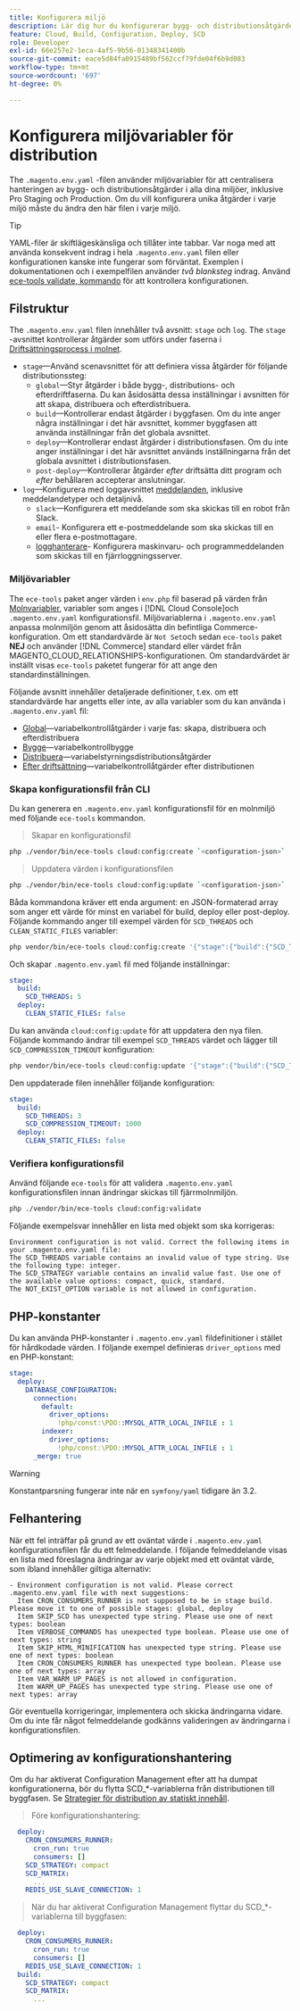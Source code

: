 ```yaml
---
title: Konfigurera miljö
description: Lär dig hur du konfigurerar bygg- och distributionsåtgärder i alla Commerce för molninfrastrukturmiljöer, inklusive Pro Staging och Production, med hjälp av miljövariabler.
feature: Cloud, Build, Configuration, Deploy, SCD
role: Developer
exl-id: 66e257e2-1eca-4af5-9b56-01348341400b
source-git-commit: eace5d84fa0915489bf562ccf79fde04f6b9d083
workflow-type: tm+mt
source-wordcount: '697'
ht-degree: 0%

---
```


# Konfigurera miljövariabler för distribution

The `.magento.env.yaml` -filen använder miljövariabler för att centralisera hanteringen av bygg- och distributionsåtgärder i alla dina miljöer, inklusive Pro Staging och Production. Om du vill konfigurera unika åtgärder i varje miljö måste du ändra den här filen i varje miljö.

>[!TIP]
>
>YAML-filer är skiftlägeskänsliga och tillåter inte tabbar. Var noga med att använda konsekvent indrag i hela `.magento.env.yaml` filen eller konfigurationen kanske inte fungerar som förväntat. Exemplen i dokumentationen och i exempelfilen använder _två blanksteg_ indrag. Använd [ece-tools validate, kommando](#validate-configuration-file) för att kontrollera konfigurationen.

## Filstruktur

The `.magento.env.yaml` filen innehåller två avsnitt: `stage` och `log`. The `stage` -avsnittet kontrollerar åtgärder som utförs under faserna i [Driftsättningsprocess i molnet](../deploy/process.md).

- `stage`—Använd scenavsnittet för att definiera vissa åtgärder för följande distributionssteg:
   - `global`—Styr åtgärder i både bygg-, distributions- och efterdriftfaserna. Du kan åsidosätta dessa inställningar i avsnitten för att skapa, distribuera och efterdistribuera.
   - `build`—Kontrollerar endast åtgärder i byggfasen. Om du inte anger några inställningar i det här avsnittet, kommer byggfasen att använda inställningar från det globala avsnittet.
   - `deploy`—Kontrollerar endast åtgärder i distributionsfasen. Om du inte anger inställningar i det här avsnittet används inställningarna från det globala avsnittet i distributionsfasen.
   - `post-deploy`—Kontrollerar åtgärder _efter_ driftsätta ditt program och _efter_ behållaren accepterar anslutningar.
- `log`—Konfigurera med loggavsnittet [meddelanden](set-up-notifications.md), inklusive meddelandetyper och detaljnivå.
   - `slack`—Konfigurera ett meddelande som ska skickas till en robot från Slack.
   - `email`- Konfigurera ett e-postmeddelande som ska skickas till en eller flera e-postmottagare.
   - [logghanterare](log-handlers.md)- Konfigurera maskinvaru- och programmeddelanden som skickas till en fjärrloggningsserver.

### Miljövariabler

The `ece-tools` paket anger värden i `env.php` fil baserad på värden från [Molnvariabler](variables-cloud.md), variabler som anges i [!DNL Cloud Console]och `.magento.env.yaml` konfigurationsfil. Miljövariablerna i `.magento.env.yaml` anpassa molnmiljön genom att åsidosätta din befintliga Commerce-konfiguration. Om ett standardvärde är `Not Set`och sedan `ece-tools` paket **NEJ** och använder [!DNL Commerce] standard eller värdet från MAGENTO_CLOUD_RELATIONSHIPS-konfigurationen. Om standardvärdet är inställt visas `ece-tools` paketet fungerar för att ange den standardinställningen.

Följande avsnitt innehåller detaljerade definitioner, t.ex. om ett standardvärde har angetts eller inte, av alla variabler som du kan använda i `.magento.env.yaml` fil:

- [Global](variables-global.md)—variabelkontrollåtgärder i varje fas: skapa, distribuera och efterdistribuera
- [Bygge](variables-build.md)—variabelkontrollbygge
- [Distribuera](variables-deploy.md)—variabelstyrningsdistributionsåtgärder
- [Efter driftsättning](variables-post-deploy.md)—variabelkontrollåtgärder efter distributionen

### Skapa konfigurationsfil från CLI

Du kan generera en `.magento.env.yaml` konfigurationsfil för en molnmiljö med följande `ece-tools` kommandon.

>Skapar en konfigurationsfil

```bash
php ./vendor/bin/ece-tools cloud:config:create `<configuration-json>`
```

>Uppdatera värden i konfigurationsfilen

```bash
php ./vendor/bin/ece-tools cloud:config:update `<configuration-json>`
```

Båda kommandona kräver ett enda argument: en JSON-formaterad array som anger ett värde för minst en variabel för build, deploy eller post-deploy. Följande kommando anger till exempel värden för `SCD_THREADS` och `CLEAN_STATIC_FILES` variabler:

```bash
php vendor/bin/ece-tools cloud:config:create '{"stage":{"build":{"SCD_THREADS":5}, "deploy":{"CLEAN_STATIC_FILES":false}}}'
```

Och skapar `.magento.env.yaml` fil med följande inställningar:

```yaml
stage:
  build:
    SCD_THREADS: 5
  deploy:
    CLEAN_STATIC_FILES: false
```

Du kan använda `cloud:config:update` för att uppdatera den nya filen. Följande kommando ändrar till exempel `SCD_THREADS` värdet och lägger till `SCD_COMPRESSION_TIMEOUT` konfiguration:

```bash
php vendor/bin/ece-tools cloud:config:update '{"stage":{"build":{"SCD_THREADS":3, "SCD_COMPRESSION_TIMEOUT":1000}}}'
```

Den uppdaterade filen innehåller följande konfiguration:

```yaml
stage:
  build:
    SCD_THREADS: 3
    SCD_COMPRESSION_TIMEOUT: 1000
  deploy:
    CLEAN_STATIC_FILES: false
```

### Verifiera konfigurationsfil

Använd följande `ece-tools` för att validera `.magento.env.yaml` konfigurationsfilen innan ändringar skickas till fjärrmolnmiljön.

```bash
php ./vendor/bin/ece-tools cloud:config:validate
```

Följande exempelsvar innehåller en lista med objekt som ska korrigeras:

```terminal
Environment configuration is not valid. Correct the following items in your .magento.env.yaml file:
The SCD_THREADS variable contains an invalid value of type string. Use the following type: integer.
The SCD_STRATEGY variable contains an invalid value fast. Use one of the available value options: compact, quick, standard.
The NOT_EXIST_OPTION variable is not allowed in configuration.
```

## PHP-konstanter

Du kan använda PHP-konstanter i `.magento.env.yaml` fildefinitioner i stället för hårdkodade värden. I följande exempel definieras `driver_options` med en PHP-konstant:

```yaml
stage:
  deploy:
    DATABASE_CONFIGURATION:
      connection:
        default:
          driver_options:
            !php/const:\PDO::MYSQL_ATTR_LOCAL_INFILE : 1
        indexer:
          driver_options:
            !php/const:\PDO::MYSQL_ATTR_LOCAL_INFILE : 1
      _merge: true
```

>[!WARNING]
>
>Konstantparsning fungerar inte när en `symfony/yaml` tidigare än 3.2.

## Felhantering

När ett fel inträffar på grund av ett oväntat värde i `.magento.env.yaml` konfigurationsfilen får du ett felmeddelande. I följande felmeddelande visas en lista med föreslagna ändringar av varje objekt med ett oväntat värde, som ibland innehåller giltiga alternativ:

```terminal
- Environment configuration is not valid. Please correct .magento.env.yaml file with next suggestions:
  Item CRON_CONSUMERS_RUNNER is not supposed to be in stage build. Please move it to one of possible stages: global, deploy
  Item SKIP_SCD has unexpected type string. Please use one of next types: boolean
  Item VERBOSE_COMMANDS has unexpected type boolean. Please use one of next types: string
  Item SKIP_HTML_MINIFICATION has unexpected type string. Please use one of next types: boolean
  Item CRON_CONSUMERS_RUNNER has unexpected type boolean. Please use one of next types: array
  Item VAR_WARM_UP_PAGES is not allowed in configuration.
  Item WARM_UP_PAGES has unexpected type string. Please use one of next types: array
```

Gör eventuella korrigeringar, implementera och skicka ändringarna vidare. Om du inte får något felmeddelande godkänns valideringen av ändringarna i konfigurationsfilen.

## Optimering av konfigurationshantering

Om du har aktiverat Configuration Management efter att ha dumpat konfigurationerna, bör du flytta SCD_*-variablerna från distributionen till byggfasen. Se [Strategier för distribution av statiskt innehåll](../deploy/static-content.md).

>Före konfigurationshantering:

```yaml
  deploy:
    CRON_CONSUMERS_RUNNER:
      cron_run: true
      consumers: []
    SCD_STRATEGY: compact
    SCD_MATRIX:
      ...
    REDIS_USE_SLAVE_CONNECTION: 1
```

>När du har aktiverat Configuration Management flyttar du SCD_*-variablerna till byggfasen:

```yaml
  deploy:
    CRON_CONSUMERS_RUNNER:
      cron_run: true
      consumers: []
    REDIS_USE_SLAVE_CONNECTION: 1
  build:
    SCD_STRATEGY: compact
    SCD_MATRIX:
      ...
```
